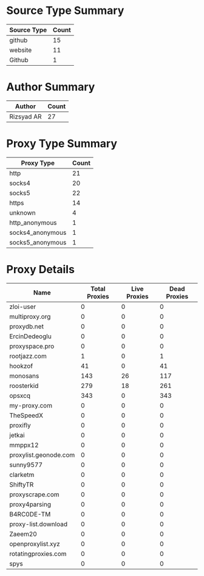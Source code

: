 # Source Type Summary

| Source Type | Count |
|-------------|-------|
| github | 15 |
| website | 11 |
| Github | 1 |


# Author Summary

| Author | Count |
|--------|-------|
| Rizsyad AR | 27 |


# Proxy Type Summary

| Proxy Type | Count |
|------------|-------|
| http | 21 |
| socks4 | 20 |
| socks5 | 22 |
| https | 14 |
| unknown | 4 |
| http_anonymous | 1 |
| socks4_anonymous | 1 |
| socks5_anonymous | 1 |


# Proxy Details

| Name | Total Proxies | Live Proxies | Dead Proxies |
|------|---------------|--------------|---------------|
| zloi-user | 0 | 0 | 0 |
| multiproxy.org | 0 | 0 | 0 |
| proxydb.net | 0 | 0 | 0 |
| ErcinDedeoglu | 0 | 0 | 0 |
| proxyspace.pro | 0 | 0 | 0 |
| rootjazz.com | 1 | 0 | 1 |
| hookzof | 41 | 0 | 41 |
| monosans | 143 | 26 | 117 |
| roosterkid | 279 | 18 | 261 |
| opsxcq | 343 | 0 | 343 |
| my-proxy.com | 0 | 0 | 0 |
| TheSpeedX | 0 | 0 | 0 |
| proxifly | 0 | 0 | 0 |
| jetkai | 0 | 0 | 0 |
| mmppx12 | 0 | 0 | 0 |
| proxylist.geonode.com | 0 | 0 | 0 |
| sunny9577 | 0 | 0 | 0 |
| clarketm | 0 | 0 | 0 |
| ShiftyTR | 0 | 0 | 0 |
| proxyscrape.com | 0 | 0 | 0 |
| proxy4parsing | 0 | 0 | 0 |
| B4RC0DE-TM | 0 | 0 | 0 |
| proxy-list.download | 0 | 0 | 0 |
| Zaeem20 | 0 | 0 | 0 |
| openproxylist.xyz | 0 | 0 | 0 |
| rotatingproxies.com | 0 | 0 | 0 |
| spys | 0 | 0 | 0 |
